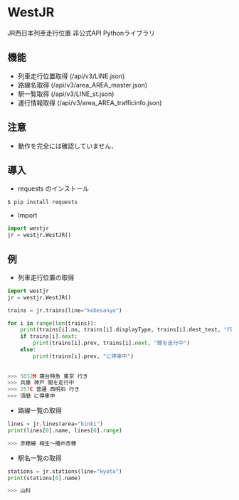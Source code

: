 # WestJR
JR西日本列車走行位置 非公式API Pythonライブラリ

## 機能
* 列車走行位置取得 (/api/v3/LINE.json)
* 路線名取得 (/api/v3/area_AREA_master.json)
* 駅一覧取得 (/api/v3/LINE_st.json)
* 運行情報取得 (/api/v3/area_AREA_trafficinfo.json)

## 注意
* 動作を完全には確認していません．

## 導入

* requests のインストール
```console
$ pip install requests
```

* Import
```Python
import westjr
jr = westjr.WestJR()
```



## 例

* 列車走行位置の取得

```Python
import westjr
jr = westjr.WestJR()

trains = jr.trains(line="kobesanyo")

for i in range(len(trains)):
    print(trains[i].no, trains[i].displayType, trains[i].dest_text, "行き")
    if trains[i].next:
        print(trains[i].prev, trains[i].next, "間を走行中")
    else:
        print(trains[i].prev, "に停車中")
        
        
>>> 5032M 寝台特急 東京 行き
>>> 兵庫 神戸 間を走行中
>>> 257C 普通 西明石 行き
>>> 須磨 に停車中
```



* 路線一覧の取得

```Python
lines = jr.lines(area="kinki")
print(lines[0].name, lines[0].range)

>>> 赤穂線 相生〜播州赤穂
```


* 駅名一覧の取得

```Python
stations = jr.stations(line="kyoto")
print(stations[0].name)

>>> 山科
```

